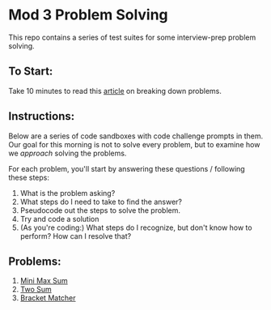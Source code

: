 # Mod 3 Problem Solving

This repo contains a series of test suites for some interview-prep problem solving. 

## To Start:
Take 10 minutes to read this [article](https://medium.com/@thatPamIAm/become-a-better-problem-solver-74dc48e509ab) on breaking down problems. 

## Instructions:
Below are a series of code sandboxes with code challenge prompts in them. Our goal for this morning is not to solve every problem, but to examine how we _approach_ solving the problems. 

For each problem, you'll start by answering these questions / following these steps:

1. What is the problem asking?
2. What steps do I need to take to find the answer?
3. Pseudocode out the steps to solve the problem.
4. Try and code a solution
5. (As you're coding:) What steps do I recognize, but don't know how to perform? How can I resolve that?

## Problems:

1. <a target="_blank" href="https://codesandbox.io/s/minmaxsum-u96v2">Mini Max Sum </a>
2. <a target="_blank" href="https://repl.it/@khalidwilliams/Two-Sum#main.js">Two Sum </a>
3. <a target="_blank" href="https://codesandbox.io/s/bracket-matcher-problem-fkxnw?file=/instructions.md">Bracket Matcher<a>
<!-- 3. <a target="_blank" href="https://repl.it/@khalidwilliams/Robot-Traversal#main.js">Robot Traversal<a>-->

